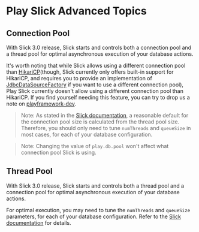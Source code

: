 # Play Slick Advanced Topics

## Connection Pool

With Slick 3.0 release, Slick starts and controls both a connection pool and a thread pool for optimal asynchronous execution of your database actions.

It's worth noting that while Slick allows using a different connection pool than [HikariCP](though, Slick currently only offers built-in support for HikariCP, and requires you to provide an implementation of [JdbcDataSourceFactory] if you want to use a different connection pool), Play Slick currently doesn't allow using a different connection pool than HikariCP. If you find yourself needing this feature, you can try to drop us a note on [playframework-dev].

> Note: As stated in the [Slick documentation], a reasonable default for the connection pool size is calculated from the thread pool size. Therefore, you should only need to tune `numThreads` and `queueSize` in most cases, for each of your database configuration.

> Note: Changing the value of `play.db.pool` won't affect what connection pool Slick is using.

## Thread Pool

With Slick 3.0 release, Slick starts and controls both a thread pool and a connection pool for optimal asynchronous execution of your database actions.

For optimal execution, you may need to tune the `numThreads` and `queueSize` parameters, for each of your database configuration. Refer to the [Slick documentation] for details.


[playframework-dev]: https://groups.google.com/forum/#!forum/play-framework-dev 
[Slick documentation]: http://slick.typesafe.com/docs
[HikariCP]: http://brettwooldridge.github.io/HikariCP/
[JdbcDataSourceFactory]: http://slick.typesafe.com/doc/3.0.0/api/index.html#slick.jdbc.JdbcDataSourceFactory